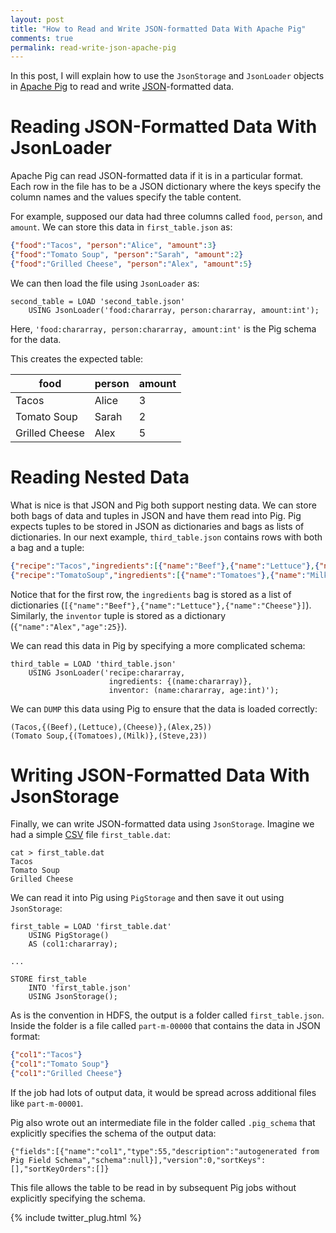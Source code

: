 ```yaml
---
layout: post
title: "How to Read and Write JSON-formatted Data With Apache Pig"
comments: true
permalink: read-write-json-apache-pig
---
```


In this post, I will explain how to use the `JsonStorage` and
`JsonLoader` objects in [Apache Pig](http://pig.apache.org) to read
and write [JSON](www.json.org)-formatted data.

# Reading JSON-Formatted Data With JsonLoader

Apache Pig can read JSON-formatted data if it is in a particular
format.  Each row in the file has to be a JSON dictionary where the
keys specify the column names and the values specify the table
content.

For example, supposed our data had three columns called `food`,
`person`, and `amount`. We can store this data in `first_table.json`
as:

```json
{"food":"Tacos", "person":"Alice", "amount":3}
{"food":"Tomato Soup", "person":"Sarah", "amount":2}
{"food":"Grilled Cheese", "person":"Alex", "amount":5}
```

We can then load the file using `JsonLoader` as: 

```
second_table = LOAD 'second_table.json' 
    USING JsonLoader('food:chararray, person:chararray, amount:int');
```

Here, `'food:chararray, person:chararray, amount:int'` is the Pig
schema for the data.

This creates the expected table:

|           food | person | amount |
| -------------- | ------ | ------ |
|          Tacos |  Alice |      3 |
|    Tomato Soup |  Sarah |      2 |
| Grilled Cheese |   Alex |      5 |

# Reading Nested Data

What is nice is that JSON and Pig both support nesting data.  We
can store both bags of data and tuples in JSON and have them read
into Pig.  Pig expects tuples to be stored in JSON as dictionaries
and bags as lists of dictionaries. In our next example, `third_table.json`
contains rows with both a bag and a tuple:

```json
{"recipe":"Tacos","ingredients":[{"name":"Beef"},{"name":"Lettuce"},{"name":"Cheese"}],"inventor":{"name":"Alex","age":25}}
{"recipe":"TomatoSoup","ingredients":[{"name":"Tomatoes"},{"name":"Milk"}],"inventor":{"name":"Steve","age":23}}
```

Notice that for the first row, the `ingredients` bag is stored as
a list of dictionaries (`[{"name":"Beef"},{"name":"Lettuce"},{"name":"Cheese"}]`).
Similarly, the `inventor` tuple is stored as a dictionary (`{"name":"Alex","age":25}`).

We can read this data in Pig by specifying a more complicated schema:

```
third_table = LOAD 'third_table.json' 
    USING JsonLoader('recipe:chararray, 
                      ingredients: {(name:chararray)}, 
                      inventor: (name:chararray, age:int)');
```

We can `DUMP` this data using Pig to ensure that the data is loaded
correctly:

```
(Tacos,{(Beef),(Lettuce),(Cheese)},(Alex,25))
(Tomato Soup,{(Tomatoes),(Milk)},(Steve,23))
```

# Writing JSON-Formatted Data With JsonStorage

Finally, we can write JSON-formatted data using `JsonStorage`.  Imagine we
had a simple [CSV](http://en.wikipedia.org/wiki/Comma-separated_values)
file `first_table.dat`:

```
cat > first_table.dat
Tacos
Tomato Soup
Grilled Cheese
```

We can read it into Pig using `PigStorage` and then save it out
using `JsonStorage`:

```
first_table = LOAD 'first_table.dat' 
    USING PigStorage() 
    AS (col1:chararray);

...

STORE first_table 
    INTO 'first_table.json' 
    USING JsonStorage();
```

As is the convention in HDFS, the output is a folder called
`first_table.json`. Inside the folder is a file called `part-m-00000`
that contains the data in JSON format:

```json
{"col1":"Tacos"}
{"col1":"Tomato Soup"}
{"col1":"Grilled Cheese"}
```

If the job had lots of output data, it would be spread across
additional files like `part-m-00001`.

Pig also wrote out an intermediate file in the folder called
`.pig_schema` that explicitly specifies the schema of the output
data:

```
{"fields":[{"name":"col1","type":55,"description":"autogenerated from Pig Field Schema","schema":null}],"version":0,"sortKeys":[],"sortKeyOrders":[]}
```

This file allows the table to be read in by subsequent Pig jobs
without explicitly specifying the schema.

{% include twitter_plug.html %}
